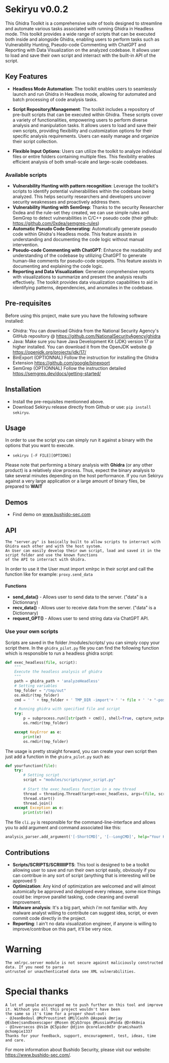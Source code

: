 # Sekiryu v0.0.2

This Ghidra Toolkit is a comprehensive suite of tools designed to streamline and automate various tasks associated with running Ghidra in Headless mode. This toolkit provides a wide range of scripts that can be executed both inside and alongside Ghidra, enabling users to perform tasks such as Vulnerability Hunting, Pseudo-code Commenting with ChatGPT and Reporting with Data Visualization on the analyzed codebase. It allows user to load and save their own script and interract with the built-in API of 
the script.

## Key Features

- **Headless Mode Automation**: The toolkit enables users to seamlessly launch and run Ghidra in Headless mode, allowing for automated and batch processing of code analysis tasks.

- **Script Repository/Management**: The toolkit includes a repository of pre-built scripts that can be executed within Ghidra. These scripts cover a variety of functionalities, empowering users to perform diverse analysis and manipulation tasks. It allows users to load and save their own scripts, providing flexibility and customization options for their specific analysis requirements. Users can easily manage and organize their script collection.

- **Flexible Input Options**: Users can utilize the toolkit to analyze individual files or entire folders containing multiple files. This flexibility enables efficient analysis of both small-scale and large-scale codebases.

### Available scripts

- **Vulnerability Hunting with pattern recognition**: Leverage the toolkit's scripts to identify potential vulnerabilities within the codebase being analyzed. This helps security researchers and developers uncover security weaknesses and proactively address them.
- **Vulnerability Hunting with SemGrep**: Thanks to the security Researcher 0xdea and the rule-set they created, we can use simple rules and SemGrep to detect vulnerabilities in C/C++ pseudo code (their github: https://github.com/0xdea/semgrep-rules)
- **Automatic Pseudo Code Generating**: Automatically generate pseudo code within Ghidra's Headless mode. This feature assists in understanding and documenting the code logic without manual intervention.
- **Pseudo-code Commenting with ChatGPT**: Enhance the readability and understanding of the codebase by utilizing ChatGPT to generate human-like comments for pseudo-code snippets. This feature assists in documenting and explaining the code logic.
- **Reporting and Data Visualization**: Generate comprehensive reports with visualizations to summarize and present the analysis results effectively. The toolkit provides data visualization capabilities to aid in identifying patterns, dependencies, and anomalies in the codebase.



  
## Pre-requisites

Before using this project, make sure you have the following software installed:

- Ghidra: You can download Ghidra from the National Security Agency's GitHub repository @  https://github.com/NationalSecurityAgency/ghidra
- Java: Make sure you have Java Development Kit (JDK) version 17 or higher installed. You can download it from the OpenJDK website @ https://openjdk.org/projects/jdk/17/
- BinExport (OPTIONNAL) Follow the instruction for installing the Ghidra Extension https://github.com/google/binexport
- SemGrep (OPTIONNAL) Follow the instruction detailed https://semgrep.dev/docs/getting-started/

## Installation

- Install the pre-requisites mentionned above.
- Download Sekiryu release directly from Github or use: `pip install sekiryu`.

## Usage
In order to use the script you can simply run it against a binary with the options that you want to execute.
- `sekiryu [-F FILE][OPTIONS]`

Please note that performing a binary analysis with **Ghidra** (or any other product) is a relatively *slow* process. Thus, expect the binary analysis to take several minutes depending on the host performance.
If you run Sekiryu against a very large application or a large amount of binary files, be prepared to **WAIT**

## Demos
- Find demo on www.bushido-sec.com

## API
    
    The "server.py" is basically built to allow scripts to interract with Ghidra each other and with the host system. 
    An User can easily develop their own script, load and saved it in the script folder and use the known functions 
    of the API to interract with Ghidra.    
In order to use it the User must import xmlrpc in their script and call the function like for example: `proxy.send_data`
#### Functions
  - **send_data()** - Allows user to send data to the server. ("data" is a Dictionnary)
  - **recv_data()** - Allows user to receive data from the server. ("data" is a Dictionnary)
  - **request_GPT()** - Allows user to send string data via ChatGPT API.

### Use your own scripts
Scripts are saved in the folder /modules/scripts/ you can simply copy your script there.
In the `ghidra_pilot.py` file you can find the following function which is responsible to run a headless ghidra script:

```python
def exec_headless(file, script):
	"""
	Execute the headless analysis of ghidra
	"""
	path = ghidra_path + 'analyzeHeadless'
	# Setting variables
	tmp_folder = "/tmp/out"
	os.mkdir(tmp_folder)
	cmd = ' ' + tmp_folder + ' TMP_DIR -import'+ ' '+ file + ' '+ "-postscript "+ script +" -deleteProject"	

	# Running ghidra with specified file and script
	try:	
		p = subprocess.run([str(path + cmd)], shell=True, capture_output=True)
		os.rmdir(tmp_folder)

	except KeyError as e:
		print(e)
		os.rmdir(tmp_folder)
```
The usage is pretty straight forward, you can create your own script then just add a function in the `ghidra_pilot.py` such as:
```python
def yourfunction(file):
	try:
		# Setting script
		script = "modules/scripts/your_script.py"
	
		# Start the exec_headless function in a new thread
		thread = threading.Thread(target=exec_headless, args=(file, script))
		thread.start()
		thread.join()
	except Exception as e:
		print(str(e))
```
The file `cli.py` is responsible for the command-line-interface and allows you to add argument and command associated like this:
```python
analysis_parser.add_argument('[-ShortCMD]', '[--LongCMD]', help="Your Help Message", action="store_true")
```
## Contributions

- **Scripts/SCRIPTS/SCRIIIIIPTS**: This tool is designed to be a toolkit allowing user to save and run their own script easily, obviously if you can contribue in any sort of script (anything that is interesting will be approved !)
-  **Optimization**: Any kind of optimization are welcomed and will almost automically be approved and deployed every release, some nice things could be: improve parallel tasking, code cleaning and overall improvement.
- **Malware analysis**: It's a big part, which i'm not familiar with. Any malware analyst willing to contribute can suggest idea, script, or even commit code directly in the project.
-  **Reporting**: I ain't no data visualization engineer, if anyone is willing to improve/contribue on this part, it'll be very nice.

# Warning
 
    The xmlrpc.server module is not secure against maliciously constructed data. If you need to parse 
    untrusted or unauthenticated data see XML vulnerabilities.

# Special thanks
    A lot of people encouraged me to push further on this tool and improve it. Without you all this project wouldn't have been
    the same so it's time for a proper shout-out:
    - @JeanBedoul @McProustinet @MilCashh @Aspeak @mrjay @Esbee|sandboxescaper @Rosen @Cyb3rops @RussianPanda @Dr4k0nia
    - @Inversecos @Vs1m @C5pider @djinn @corelanc0d3r @ramishaath @chompie1337
    Thanks for your feedback, support, encouragement, test, ideas, time and care.
For more information about Bushido Security, please visit our website: https://www.bushido-sec.com/.
